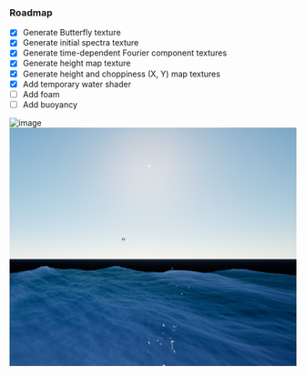 ### Roadmap

- [x] Generate Butterfly texture
- [x] Generate initial spectra texture
- [x] Generate time-dependent Fourier component textures
- [x] Generate height map texture
- [x] Generate height and choppiness (X, Y) map textures
- [x] Add temporary water shader
- [ ] Add foam
- [ ] Add buoyancy

<img width="1746" height="1219" alt="image" src="https://github.com/user-attachments/assets/bb95b313-def4-4af1-8f3f-44e2c8d3e21c" />
<img alt="image" src="LuhCalmPreview.png" />
